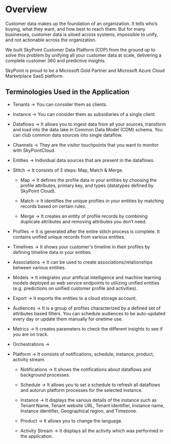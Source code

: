 # Overview

Customer data makes up the foundation of an organization. It tells who’s buying, what they want, and how best to reach them. But for many businesses, customer data is siloed across systems, impossible to unify, and not actionable across the organization.

We built SkyPoint Customer Data Platform (CDP) from the ground up to solve this problem by unifying all your customer data at scale, delivering a complete customer 360 and predictive insights.

SkyPoint is proud to be a Microsoft Gold Partner and Microsoft Azure Cloud Marketplace SaaS platform. 

## Terminologies Used in the Application

- Tenants -> You can consider them as clients.

- Instance -> You can consider them as subsidiaries of a single client.

- Dataflows -> It allows you to ingest data from all your sources, transform and load into the data lake in Common Data Model (CDM) schema. You can club common data sources into single dataflow.

- Channels -> They are the visitor touchpoints that you want to monitor with SkyPointCloud.

- Entities -> Individual data sources that are present in the dataflows.

- Stitch -> It consists of 3 steps: Map, Match & Merge. 

  - Map -> It defines the profile data in your entities by choosing the profile attributes, primary key, and types (datatypes defined by SkyPoint Cloud).

  -  Match -> It identifies the unique profiles in your entities by matching records based on certain rules.
 
  - Merge -> It creates an entity of profile records by combining duplicate attributes and removing attributes you don’t need.

- Profiles -> It is generated after the entire stitch process is complete. It contains unified unique records from various entities.

- Timelines -> It shows your customer's timeline in their profiles by defining timeline data in your entities.

- Associations -> It can be used to create associations/relationships between various entities.

- Models -> It integrates your artificial intelligence and machine learning models deployed as web service endpoints to utilizing unified entities (e.g. predictions on unified customer profile and activities). 

- Export -> It exports the entities to a cloud storage account.

- Audiences -> It is a group of profiles characterized by a defined set of attributes based filters. You can schedule audiences to be auto-updated every day or update them manually for onetime use.

- Metrics -> It creates parameters to check the different insights to see if you are on track.

- Orchestrations ->

- Platform -> It consists of notifications, schedule, instance, product, activity stream.

  - Notifications -> It shows the notifications about dataflows and background processes.

  - Schedule -> It allows you to set a schedule to refresh all dataflows and autorun platform processes for the selected instance.

  - Instance -> It displays the various details of the instance such as Tenant Name, Tenant website URL, Tenant identifier, Instance name, Instance identifier, Geographical region, and Timezone.

  - Product -> It allows you to change the language.

  - Activity Stream -> It displays all the activity which was performed in the application.
